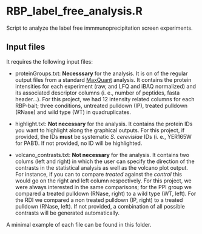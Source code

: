# RBP_label_free_analysis.R

Script to analyze the label free immmunoprecipitation screen experiments. 

## Input files

It requires the following input files:

- proteinGroups.txt: **Necesssary** for the analysis. It is on of the regular output files from a standard [MaxQuant](https://www.maxquant.org/) analysis. It contains the protein intensities for each experiment (raw, and LFQ and iBAQ normalized) and its associated descriptor columns (i. e., number of peptides, fasta header...). For this project, we had 12 intensity related columns for each RBP-bait; three conditions, untreated pulldown (IP), treated pulldown (RNase) and wild type (WT) in quadruplicates. 

- highlight.txt: **Not necessary** for the analysis. It contains the protein IDs you want to highlight along the graphical outputs. For this project, if provided, the IDs **must** be systematic *S. cerevisiae* IDs (i. e., YER165W for PAB1). If not provided, no ID will be highlighted. 

- volcano_contrasts.txt: **Not necessary** for the analysis. It contains two colums (left and right) in which the user can specify the direction of the contrasts in the statistical analysis as well as the volcano plot output. For instance, if you can to compare *treated* against the *control* this would go on the right and left column respectively. For this project, we were always interested in the same comparisons; for the PPI group we compared a treated pulldown (RNase, right) to a wild type (WT, left). For the RDI we compared a non treated pulldown (IP, right) to a treated pulldown (RNase, left). If not provided, a combination of all possible contrasts will be generated automatically. 

A minimal example of each file can be found in this folder.